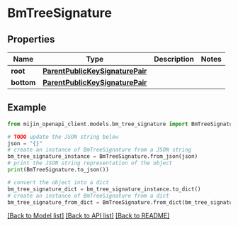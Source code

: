 # BmTreeSignature


## Properties

Name | Type | Description | Notes
------------ | ------------- | ------------- | -------------
**root** | [**ParentPublicKeySignaturePair**](ParentPublicKeySignaturePair.md) |  | 
**bottom** | [**ParentPublicKeySignaturePair**](ParentPublicKeySignaturePair.md) |  | 

## Example

```python
from mijin_openapi_client.models.bm_tree_signature import BmTreeSignature

# TODO update the JSON string below
json = "{}"
# create an instance of BmTreeSignature from a JSON string
bm_tree_signature_instance = BmTreeSignature.from_json(json)
# print the JSON string representation of the object
print(BmTreeSignature.to_json())

# convert the object into a dict
bm_tree_signature_dict = bm_tree_signature_instance.to_dict()
# create an instance of BmTreeSignature from a dict
bm_tree_signature_from_dict = BmTreeSignature.from_dict(bm_tree_signature_dict)
```
[[Back to Model list]](../README.md#documentation-for-models) [[Back to API list]](../README.md#documentation-for-api-endpoints) [[Back to README]](../README.md)


